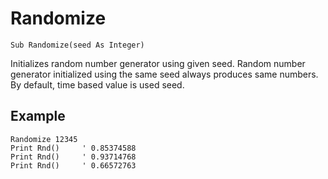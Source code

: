 <!--math-->
Randomize
=========

```eppabasic
Sub Randomize(seed As Integer)
```

Initializes random number generator using given seed.
Random number generator initialized using the same seed always produces same numbers.
By default, time based value is used seed.

Example
---------
```eppabasic
Randomize 12345
Print Rnd()     ' 0.85374588
Print Rnd()     ' 0.93714768
Print Rnd()     ' 0.66572763
```
